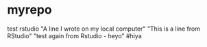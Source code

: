 # myrepo
test rstudio
"A line I wrote on my local computer" 
"This is a line from RStudio"
"test again from Rstudio - heyo"
#hiya 

